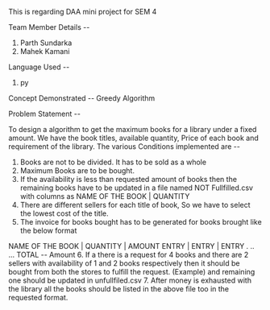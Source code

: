 This is regarding DAA mini project for SEM 4

Team Member Details --

1. Parth Sundarka
2. Mahek Kamani

Language Used --

1. py

Concept Demonstrated --
Greedy Algorithm

Problem Statement --

To design a algorithm to get the maximum books for a library under a fixed amount.
We have the book titles, available quantity, Price of each book and requirement of the library.
The various Conditions implemented are --

1. Books are not to be divided. It has to be sold as a whole
2. Maximum Books are to be bought.
3. If the availability is less than requested amount of books then the remaining books have to be updated in a file named NOT Fullfilled.csv with columns as
   NAME OF THE BOOK | QUANTITY
4. There are different sellers for each title of book, So we have to select the lowest cost of the title.
5. The invoice for books bought has to be generated for books brought like the below format

<SELLER NAME>
NAME OF THE BOOK | QUANTITY | AMOUNT
     ENTRY       |   ENTRY  | ENTRY
     .
     ..
     ...
TOTAL -- Amount
6. If a there is a request for 4 books and there are 2 sellers with availability of 1 and 2 books respectively then it should be bought from both the stores to fulfill the request. (Example) and remaining one should be updated in unfullfiled.csv
7. After money is exhausted with the library all the books should be listed in the above file too in the requested format.
